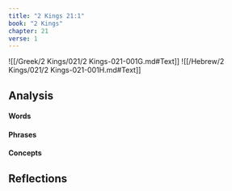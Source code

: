 ```yaml
---
title: "2 Kings 21:1"
book: "2 Kings"
chapter: 21
verse: 1
---
```

![[/Greek/2 Kings/021/2 Kings-021-001G.md#Text]]
![[/Hebrew/2 Kings/021/2 Kings-021-001H.md#Text]]

## Analysis

#### Words

#### Phrases

#### Concepts

## Reflections
